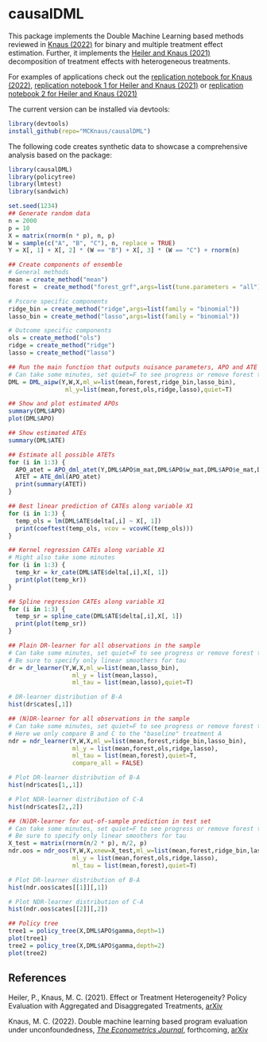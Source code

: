 # causalDML
This package implements the Double Machine Learning based methods reviewed in [Knaus (2022)](https://academic.oup.com/ectj/advance-article/doi/10.1093/ectj/utac015/6596870?guestAccessKey=1c5e58e1-ef2d-4067-b63d-e6f573c359eb) for binary and multiple treatment effect estimation. Further, it implements the [Heiler and Knaus (2021)](https://arxiv.org/abs/2110.01427) decomposition of treatment effects with heterogeneous treatments.

For examples of applications check out the [replication notebook for Knaus (2022)](https://mcknaus.github.io/assets/code/Notebook_DML_ALMP_MCK2022.html), [replication notebook 1 for Heiler and Knaus (2021)](https://mcknaus.github.io/assets/code/Replication_NB_smoking.nb.html) or  [replication notebook 2 for Heiler and Knaus (2021)](https://mcknaus.github.io/assets/code/Replication_NB_JC.nb.html)

The current version can be installed via devtools:

```R
library(devtools)
install_github(repo="MCKnaus/causalDML")
```

The following code creates synthetic data to showcase a comprehensive analysis based on the package:

```R
library(causalDML)
library(policytree)
library(lmtest)
library(sandwich)

set.seed(1234)
## Generate random data
n = 2000
p = 10
X = matrix(rnorm(n * p), n, p)
W = sample(c("A", "B", "C"), n, replace = TRUE)
Y = X[, 1] + X[, 2] * (W == "B") + X[, 3] * (W == "C") + rnorm(n)

## Create components of ensemble
# General methods
mean = create_method("mean")
forest =  create_method("forest_grf",args=list(tune.parameters = "all"))

# Pscore specific components
ridge_bin = create_method("ridge",args=list(family = "binomial"))
lasso_bin = create_method("lasso",args=list(family = "binomial"))

# Outcome specific components
ols = create_method("ols")
ridge = create_method("ridge")
lasso = create_method("lasso")

## Run the main function that outputs nuisance parameters, APO and ATE
# Can take some minutes, set quiet=F to see progress or remove forest to speed up
DML = DML_aipw(Y,W,X,ml_w=list(mean,forest,ridge_bin,lasso_bin),
                ml_y=list(mean,forest,ols,ridge,lasso),quiet=T)

## Show and plot estimated APOs
summary(DML$APO)
plot(DML$APO)

## Show estimated ATEs
summary(DML$ATE)

## Estimate all possible ATETs
for (i in 1:3) {
  APO_atet = APO_dml_atet(Y,DML$APO$m_mat,DML$APO$w_mat,DML$APO$e_mat,DML$APO$cf_mat,treated=i)
  ATET = ATE_dml(APO_atet)
  print(summary(ATET))
}

## Best linear prediction of CATEs along variable X1
for (i in 1:3) {
  temp_ols = lm(DML$ATE$delta[,i] ~ X[, 1])
  print(coeftest(temp_ols, vcov = vcovHC(temp_ols)))
}

## Kernel regression CATEs along variable X1
# Might also take some minutes
for (i in 1:3) {
  temp_kr = kr_cate(DML$ATE$delta[,i],X[, 1])
  print(plot(temp_kr))
}

## Spline regression CATEs along variable X1
for (i in 1:3) {
  temp_sr = spline_cate(DML$ATE$delta[,i],X[, 1])
  print(plot(temp_sr))
}

## Plain DR-learner for all observations in the sample
# Can take some minutes, set quiet=F to see progress or remove forest to speed up
# Be sure to specify only linear smoothers for tau
dr = dr_learner(Y,W,X,ml_w=list(mean,lasso_bin),
                  ml_y = list(mean,lasso),
                  ml_tau = list(mean,lasso),quiet=T)

# DR-learner distribution of B-A
hist(dr$cates[,1])

## (N)DR-learner for all observations in the sample
# Can take some minutes, set quiet=F to see progress or remove forest to speed up
# Here we only compare B and C to the "baseline" treatment A
ndr = ndr_learner(Y,W,X,ml_w=list(mean,forest,ridge_bin,lasso_bin),
                  ml_y = list(mean,forest,ols,ridge,lasso),
                  ml_tau = list(mean,forest),quiet=T,
                  compare_all = FALSE)

# Plot DR-learner distribution of B-A
hist(ndr$cates[1,,1])

# Plot NDR-learner distribution of C-A
hist(ndr$cates[2,,2])

## (N)DR-learner for out-of-sample prediction in test set
# Can take some minutes, set quiet=F to see progress or remove forest to speed up
# Be sure to specify only linear smoothers for tau
X_test = matrix(rnorm(n/2 * p), n/2, p)
ndr.oos = ndr_oos(Y,W,X,xnew=X_test,ml_w=list(mean,forest,ridge_bin,lasso_bin),
                  ml_y = list(mean,forest,ols,ridge,lasso),
                  ml_tau = list(mean,forest),quiet=T)

# Plot DR-learner distribution of B-A
hist(ndr.oos$cates[[1]][,1])

# Plot NDR-learner distribution of C-A
hist(ndr.oos$cates[[2]][,2])

## Policy tree
tree1 = policy_tree(X,DML$APO$gamma,depth=1)
plot(tree1)
tree2 = policy_tree(X,DML$APO$gamma,depth=2)
plot(tree2)
```

## References
Heiler, P., Knaus, M. C. (2021). Effect or Treatment Heterogeneity? Policy Evaluation with Aggregated and Disaggregated Treatments, [arXiv](https://arxiv.org/abs/2110.01427)

Knaus, M. C. (2022). Double machine learning based program evaluation under unconfoundedness, [*The Econometrics Journal*](https://academic.oup.com/ectj/advance-article/doi/10.1093/ectj/utac015/6596870?guestAccessKey=1c5e58e1-ef2d-4067-b63d-e6f573c359eb), forthcoming, [arXiv](https://arxiv.org/abs/2003.03191)
